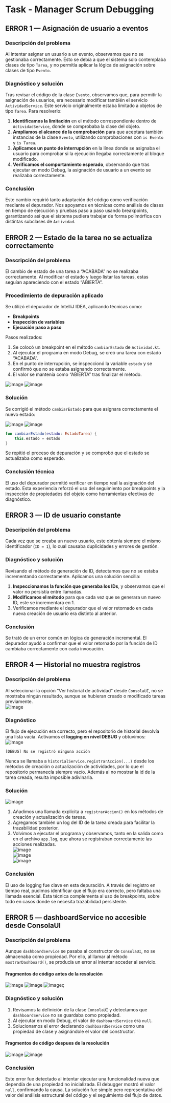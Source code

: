 # Task - Manager Scrum Debugging

## ERROR 1 — Asignación de usuario a eventos

### Descripción del problema

Al intentar asignar un usuario a un evento, observamos que no se gestionaba correctamente. Esto se debía a que el sistema solo contemplaba clases de tipo `Tarea`, y no permitía aplicar la lógica de asignación sobre clases de tipo `Evento`.

### Diagnóstico y solución

Tras revisar el código de la clase `Evento`, observamos que, para permitir la asignación de usuarios, era necesario modificar también el servicio `ActividadService`. Este servicio originalmente estaba limitado a objetos de tipo `Tarea`. Para resolverlo:

1. **Identificamos la limitación** en el método correspondiente dentro de `ActividadService`, donde se comprobaba la clase del objeto.
2. **Ampliamos el alcance de la comprobación** para que aceptara también instancias de la clase `Evento`, utilizando comprobaciones con `is Evento` y `is Tarea`.
3. **Aplicamos un punto de interrupción** en la línea donde se asignaba el usuario para comprobar si la ejecución llegaba correctamente al bloque modificado.
4. **Verificamos el comportamiento esperado**, observando que tras ejecutar en modo Debug, la asignación de usuario a un evento se realizaba correctamente.

### Conclusión

Este cambio requirió tanto adaptación del código como verificación mediante el depurador. Nos apoyamos en técnicas como análisis de clases en tiempo de ejecución y pruebas paso a paso usando breakpoints, garantizando así que el sistema pudiera trabajar de forma polimórfica con distintas subclases de `Actividad`.


## ERROR 2 — Estado de la tarea no se actualiza correctamente

### Descripción del problema

El cambio de estado de una tarea a “ACABADA” no se realizaba correctamente. Al modificar el estado y luego listar las tareas, estas seguían apareciendo con el estado “ABIERTA”.

### Procedimiento de depuración aplicado

Se utilizó el depurador de IntelliJ IDEA, aplicando técnicas como:

- **Breakpoints**
- **Inspección de variables**
- **Ejecución paso a paso**

Pasos realizados:

1. Se colocó un breakpoint en el método `cambiarEstado` de `Actividad.kt`.
2. Al ejecutar el programa en modo Debug, se creó una tarea con estado “ACABADA”.
3. En el punto de interrupción, se inspeccionó la variable `estado` y se confirmó que no se estaba asignando correctamente.
4. El valor se mantenía como “ABIERTA” tras finalizar el método.
   
![image](https://github.com/user-attachments/assets/3161c6e8-02f9-4c9d-ad71-2c334f3b74f4)
![image](https://github.com/user-attachments/assets/9fd6a478-6774-4f79-ab80-2f98c037be43)


### Solución

Se corrigió el método `cambiarEstado` para que asignara correctamente el nuevo estado:

![image](https://github.com/user-attachments/assets/a68aed60-9039-4269-b549-88266a063a23)
![image](https://github.com/user-attachments/assets/83f0cb75-244a-46c6-842c-da8bb94684eb)


```kotlin
fun cambiarEstado(estado: EstadoTarea) {
    this.estado = estado
}
```

Se repitió el proceso de depuración y se comprobó que el estado se actualizaba como esperado.

### Conclusión técnica

El uso del depurador permitió verificar en tiempo real la asignación del estado. Esta experiencia reforzó el uso del seguimiento por breakpoints y la inspección de propiedades del objeto como herramientas efectivas de diagnóstico.


## ERROR 3 — ID de usuario constante

### Descripción del problema

Cada vez que se creaba un nuevo usuario, este obtenía siempre el mismo identificador (`ID = 1`), lo cual causaba duplicidades y errores de gestión.

### Diagnóstico y solución

Revisando el método de generación de ID, detectamos que no se estaba incrementando correctamente. Aplicamos una solución sencilla:

1. **Inspeccionamos la función que generaba los IDs**, y observamos que el valor no persistía entre llamadas.
2. **Modificamos el método** para que cada vez que se generara un nuevo ID, este se incrementara en 1.
3. Verificamos mediante el depurador que el valor retornado en cada nueva creación de usuario era distinto al anterior.

### Conclusión

Se trató de un error común en lógica de generación incremental. El depurador ayudó a confirmar que el valor retornado por la función de ID cambiaba correctamente con cada invocación.


## ERROR 4 — Historial no muestra registros

### Descripción del problema

Al seleccionar la opción “Ver historial de actividad” desde `ConsolaUI`, no se mostraba ningún resultado, aunque se hubieran creado o modificado tareas previamente.<br>
![image](https://github.com/user-attachments/assets/53a3602f-8340-4f45-b0c1-09fb1edc4c57)<br>


### Diagnóstico<br>

El flujo de ejecución era correcto, pero el repositorio de historial devolvía una lista vacía. Activamos el **logging en nivel DEBUG** y obtuvimos:<br>
![image](https://github.com/user-attachments/assets/c991a2a5-bc13-4dc2-87c9-c8d59d7f8ece)<br>


```log
[DEBUG] No se registró ninguna acción
```

Nunca se llamaba a `historialService.registrarAccion(...)` desde los métodos de creación o actualización de actividades, por lo que el repositorio permanecía siempre vacío. Además al no mostrar la id de la tarea creada, resulta imposible adivinarla.

### Solución <br>
![image](https://github.com/user-attachments/assets/59f92bbd-b7be-4451-b853-6437697ef8b5)<br>

1. Añadimos una llamada explícita a `registrarAccion()` en los métodos de creación y actualización de tareas.
2. Agregamos también un log del ID de la tarea creada para facilitar la trazabilidad posterior.
3. Volvimos a ejecutar el programa y observamos, tanto en la salida como en el archivo `app.log`, que ahora se registraban correctamente las acciones realizadas.<br>
![image](https://github.com/user-attachments/assets/5dc6b37f-3740-498c-aa8c-f12be4afbeed)<br>
![image](https://github.com/user-attachments/assets/c1fc33dc-eef6-42a5-a50a-85dd9cc62fd5)<br>
![image](https://github.com/user-attachments/assets/90e777d6-c104-49dc-b3df-1e484686eaa6)<br>



### Conclusión

El uso de logging fue clave en esta depuración. A través del registro en tiempo real, pudimos identificar que el flujo era correcto, pero faltaba una llamada esencial. Esta técnica complementa al uso de breakpoints, sobre todo en casos donde se necesita trazabilidad persistente.


## ERROR 5 — dashboardService no accesible desde ConsolaUI

### Descripción del problema

Aunque `dashboardService` se pasaba al constructor de `ConsolaUI`, no se almacenaba como propiedad. Por ello, al llamar al método `mostrarDashboard()`, se producía un error al intentar acceder al servicio.

#### Fragmentos de código antes de la resolución

![image](https://github.com/user-attachments/assets/ebd842f9-6300-4676-be6c-5acf37f9d302)
![image](https://github.com/user-attachments/assets/f58032ea-9915-4f33-9ec9-08ed532080e0)
![image](https://github.com/user-attachments/assets/c2eec673-eb61-49e9-8c93-1446a2bc3184)ç

### Diagnóstico y solución

1. Revisamos la definición de la clase `ConsolaUI` y detectamos que `dashboardService` no se guardaba como propiedad.
2. Al ejecutar en modo Debug, el valor de `dashboardService` era `null`.
3. Solucionamos el error declarando `dashboardService` como una propiedad de clase y asignándole el valor del constructor.

#### Fragmentos de código despues de la resolución

![image](https://github.com/user-attachments/assets/b0c17b64-0e1f-4959-8096-5c93e99dcc84)
![image](https://github.com/user-attachments/assets/98b4c19c-7549-4a9c-959d-ad80de692f64)

### Conclusión

Este error fue detectado al intentar ejecutar una funcionalidad nueva que dependía de una propiedad no inicializada. El debugger mostró el valor `null`, confirmando la causa. La solución fue simple pero representativa del valor del análisis estructural del código y el seguimiento del flujo de datos.
